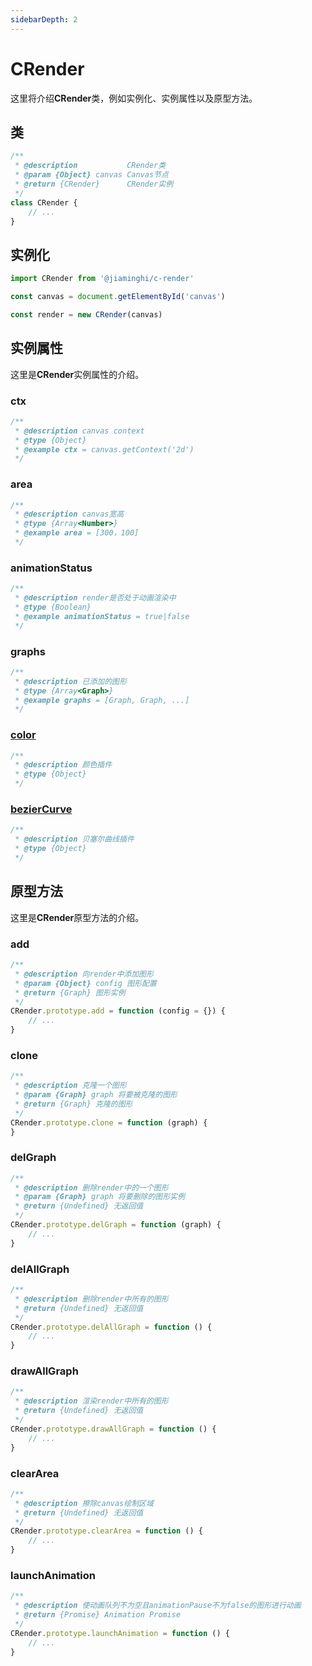 ```yaml
---
sidebarDepth: 2
---
```


# CRender

这里将介绍**CRender**类，例如实例化、实例属性以及原型方法。

## 类

```js
/**
 * @description           CRender类
 * @param {Object} canvas Canvas节点
 * @return {CRender}      CRender实例
 */
class CRender {
    // ...
}
```

## 实例化

```js
import CRender from '@jiaminghi/c-render'

const canvas = document.getElementById('canvas')

const render = new CRender(canvas)
```

## 实例属性

这里是**CRender**实例属性的介绍。

### ctx

```js
/**
 * @description canvas context
 * @type {Object}
 * @example ctx = canvas.getContext('2d')
 */
```

### area

```js
/**
 * @description canvas宽高
 * @type {Array<Number>}
 * @example area = [300，100]
 */
```

### animationStatus

```js
/**
 * @description render是否处于动画渲染中
 * @type {Boolean}
 * @example animationStatus = true|false
 */
```

### graphs

```js
/**
 * @description 已添加的图形
 * @type {Array<Graph>}
 * @example graphs = [Graph, Graph, ...]
 */
```

### [color](https://github.com/jiaming743/color)

```js
/**
 * @description 颜色插件
 * @type {Object}
 */
```

### [bezierCurve](https://github.com/jiaming743/BezierCurve)

```js
/**
 * @description 贝塞尔曲线插件
 * @type {Object}
 */
```

## 原型方法

这里是**CRender**原型方法的介绍。

### add

```js
/**
 * @description 向render中添加图形
 * @param {Object} config 图形配置
 * @return {Graph} 图形实例
 */
CRender.prototype.add = function (config = {}) {
	// ...
}
```

### clone

```js
/**
 * @description 克隆一个图形
 * @param {Graph} graph 将要被克隆的图形
 * @return {Graph} 克隆的图形
 */
CRender.prototype.clone = function (graph) {
}
```

### delGraph

```js
/**
 * @description 删除render中的一个图形
 * @param {Graph} graph 将要删除的图形实例
 * @return {Undefined} 无返回值
 */
CRender.prototype.delGraph = function (graph) {
	// ...
}
```

### delAllGraph

```js
/**
 * @description 删除render中所有的图形
 * @return {Undefined} 无返回值
 */
CRender.prototype.delAllGraph = function () {
	// ...
}
```

### drawAllGraph

```js
/**
 * @description 渲染render中所有的图形
 * @return {Undefined} 无返回值
 */
CRender.prototype.drawAllGraph = function () {
    // ...
}
```

### clearArea

```js
/**
 * @description 擦除canvas绘制区域
 * @return {Undefined} 无返回值
 */
CRender.prototype.clearArea = function () {
	// ...
}
```

### launchAnimation

```js
/**
 * @description 使动画队列不为空且animationPause不为false的图形进行动画
 * @return {Promise} Animation Promise
 */
CRender.prototype.launchAnimation = function () {
	// ...
}
```
